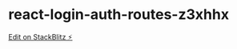 # react-login-auth-routes-z3xhhx

[Edit on StackBlitz ⚡️](https://stackblitz.com/edit/react-login-auth-routes-z3xhhx)